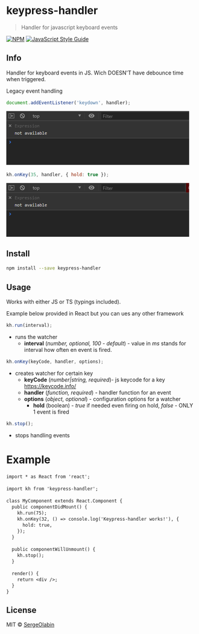 # keypress-handler

> Handler for javascript keyboard events

[![NPM](https://img.shields.io/npm/v/keypress-handler.svg)](https://www.npmjs.com/package/keypress-handler) [![JavaScript Style Guide](https://img.shields.io/badge/code_style-standard-brightgreen.svg)](https://standardjs.com)

## Info

Handler for keyboard events in JS. Wich DOESN'T have debounce time when triggered.

Legacy event handling

```js
document.addEventListener('keydown', handler);
```

![Legacy event handling](media/legacy-event.gif)

```js
kh.onKey(35, handler, { hold: true });
```

![kh event handling](media/khevent-event.gif)

## Install

```bash
npm install --save keypress-handler
```

## Usage

Works with either JS or TS (typings included).

Example below provided in React but you can ues any other framework

```ts
kh.run(interval);
```

- runs the watcher
  - **interval** (_number, optional, 100 - default_) - value in _ms_ stands for interval how often en event is fired.

```ts
kh.onKey(keyCode, handler, options);
```

- creates watcher for certain key
  - **keyCode** (_number|string, required_)- js keycode for a key https://keycode.info/
  - **handler** (_function, required_) - handler function for an event
  - **options** (_object, optional_) - configuration options for a watcher
    - **hold** (boolean) - _true_ if needed even firing on hold, _false_ - ONLY 1 event is fired

```js
kh.stop();
```

- stops handling events

# Example

```tsx
import * as React from 'react';

import kh from 'keypress-handler';

class MyComponent extends React.Component {
  public componentDidMount() {
    kh.run(75);
    kh.onKey(32, () => console.log('Keypress-handler works!'), {
      hold: true,
    });
  }

  public componentWillUnmount() {
    kh.stop();
  }

  render() {
    return <div />;
  }
}
```

## License

MIT © [SergeOlabin](https://github.com/SergeOlabin)
